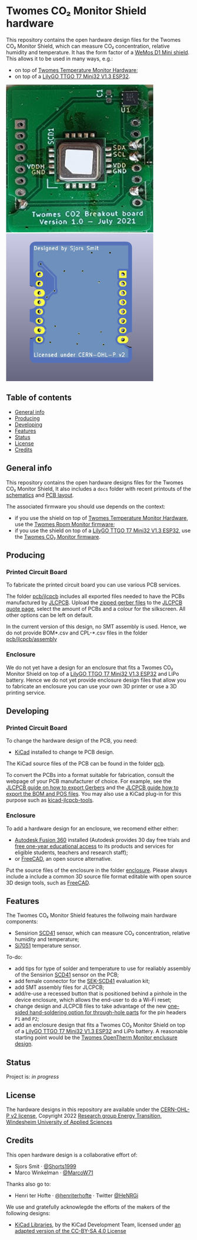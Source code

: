 # Twomes CO₂ Monitor Shield hardware 

This repository contains the open hardware design files for the Twomes CO₂ Monitor Shield, which can measure CO₂ concentration, relative humidity and temperature.
It has the form factor of a [WeMos D1 Mini shield](https://www.wemos.cc/en/latest/d1_mini_shield/index.html). This allows it to be used in many ways, e.g.:
* on top of [Twomes Temperature Monitor Hardware](https://github.com/energietransitie/twomes-temp-monitor-hardware);
* on top of a [LilyGO TTGO T7 Mini32 V1.3 ESP32](https://github.com/LilyGO/ESP32-MINI-32-V1.3). 

<img src="./images/front.jpg" width="400" height="400" /> <img src="./images/back.jpg" width="400" height="400" />

## Table of contents
* [General info](#general-info)
* [Producing](#producing)
* [Developing](#developing) 
* [Features](#features)
* [Status](#status)
* [License](#license)
* [Credits](#credits)

## General info
This repository contains the open hardware designs files for the Twomes CO₂ Monitor Shield, It also includes a `docs` folder with recent printouts of the [schematics](./docs/twomes-co2-monitor-hardware-sch.pdf) and [PCB layout](./docs/docs/twomes-co2-monitor-hardware-pcb.pdf). 

The associated firmware you should use depends on the context:
* if you use the shield on top of [Twomes Temperature Monitor Hardware](https://github.com/energietransitie/twomes-temp-monitor-hardware), use the [Twomes Room Monitor firmware](https://github.com/energietransitie/twomes-room-monitor-firmware);
* if you use the shield on top of a [LilyGO TTGO T7 Mini32 V1.3 ESP32](https://github.com/LilyGO/ESP32-MINI-32-V1.3), use the [Twomes CO₂ Monitor firmware](https://github.com/energietransitie/twomes-co2-monitor-firmware).

## Producing


### Printed Circuit Board
To fabricate the printed circuit board you can use various PCB services. 

The folder [pcb/jlcpcb](./pcb/jlcpcb) includes all exported files needed to have the PCBs manufactured by [JLCPCB](https://www.jlcpcb.com). Upload the [zipped gerber files](./pcb/jlcpcb/gerber/gerber-OpenThermMonitorTwomes.zip) to the [JLCPCB quote page](https://cart.jlcpcb.com/quote), select the amount of PCBs and a colour for the silkscreen. All other options can be left on default. 

In the current version of this design, no SMT assembly is used. Hence, we do not provide BOM*.csv and CPL-*.csv files in the folder [pcb/jlcpcb/assembly](./pcb/jlcpcb/assembly)

### Enclosure
We do not yet have a design for an enclosure that fits a Twomes CO₂ Monitor Shield on top of a [LilyGO TTGO T7 Mini32 V1.3 ESP32](https://github.com/LilyGO/ESP32-MINI-32-V1.3) and LiPo battery. Hence we do not yet provide enclosure design files that allow you to fabricate an enclosure you can use your own 3D printer or use a 3D printing service.
## Developing
### Printed Circuit Board
To change the hardware design of the PCB, you need:
* [KiCad](https://www.kicad.org/download/) installed to change te PCB design. 

The KiCad source files of the PCB can be found in the folder [pcb](./pcb).

To convert the PCBs into a format suitable for fabrication, consult the webpage of your PCB manufacturer of choice. For example, see the [JLCPCB guide on how to export Gerbers](https://support.jlcpcb.com/article/149-how-to-generate-gerber-and-drill-files-in-kicad) and the  [JLCPCB guide how to export the BOM and POS files](https://support.jlcpcb.com/article/84-how-to-generate-the-bom-and-centroid-file-from-kicad). You may also use a KiCad plug-in for this purpose such as [kicad-jlcpcb-tools](https://github.com/Bouni/kicad-jlcpcb-tools).

### Enclosure
To add a hardware design for an enclosure, we recomend either either:
* [Autodesk Fusion 360](https://www.kicad.org/download/) installed (Autodesk provides 30 day free trials and [free one-year educational access](https://www.autodesk.com/education/edu-software/overview?sorting=featured&filters=individual) to its products and services for eligible students, teachers and research staff); 
* or [FreeCAD](https://www.freecadweb.org/), an open source alternative.

Put the source files of the enclosure in the folder [enclosure](./enclosure). Please always include a include a common 3D source file format editable with open source 3D design tools, such as [FreeCAD](https://www.freecadweb.org/).
## Features
The Twomes CO₂ Monitor Shield features the follwoing main hardware components:
* Sensirion [SCD41](https://www.sensirion.com/en/environmental-sensors/carbon-dioxide-sensors/carbon-dioxide-sensor-scd4x/) sensor, which can measure CO₂ concentration, relative humidity and temperature;
* [Si7051](https://www.silabs.com/sensors/temperature/si705x/device.si7051) temperature sensor. 

To-do:
* add tips for type of solder and temperature to use for realiably assembly of the Sensirion [SCD41](https://www.sensirion.com/en/environmental-sensors/carbon-dioxide-sensors/carbon-dioxide-sensor-scd4x/) sensor on the PCB;
* add female connector for the [SEK-SCD41](https://www.sensirion.com/en/environmental-sensors/evaluation-kit-sek-environmental-sensing/evaluation-kit-sek-scd41/) evaluation kit;
* add SMT assembly files for JLCPCB;
* add/re-use a recessed button that is positioned behind a pinhole in the device enclosure, which allows the end-user to do a Wi-Fi reset;
* change design and JLCPCB files to take advantage of the new [one-sided hand-soldering option for through-hole parts](https://jlcpcb.com/smt-assembly) for the pin headers `P1` and `P2`;
* add an enclosure design that fits a Twomes CO₂ Monitor Shield on top of a [LilyGO TTGO T7 Mini32 V1.3 ESP32](https://github.com/LilyGO/ESP32-MINI-32-V1.3) and LiPo battery. A reasonable starting point would be the [Twomes OpenTherm Monitor enclusure design](https://github.com/energietransitie/twomes-opentherm-monitor-hardware/enclosure).

## Status
Project is: _in progress_

## License
The hardware designs in this repository are available under the [CERN-OHL-P v2 license](./LICENSE), Copyright 2022 [Research group Energy Transition, Windesheim University of Applied Sciences](https://windesheim.nl/energietransitie)

## Credits
This open hardware design is a collaborative effort of:
* Sjors Smit · [@Shorts1999](https://github.com/Shorts1999)
* Marco Winkelman · [@MarcoW71](https://github.com/MarcoW71)

Thanks also go to:
* Henri ter Hofte · [@henriterhofte](https://github.com/henriterhofte) · Twitter [@HeNRGi](https://twitter.com/HeNRGi)

We use and gratefully acknowlegde the efforts of the makers of the following designs:
* [KiCad Libraries](https://kicad.github.io/), by the KiCad Development Team, licensed under [an adapted version of the CC-BY-SA 4.0 License](https://www.kicad.org/libraries/license/)
